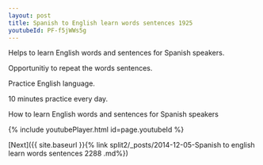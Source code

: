 ```yaml
---
layout: post
title: Spanish to English learn words sentences 1925 
youtubeId: PF-f5jWWs5g
---
```

 
 
Helps to learn English words and sentences for Spanish speakers.

Opportunitiy to repeat the words sentences. 

Practice English language. 
 
10 minutes practice every day. 
 
How to learn English words and sentences for Spanish speakers 
 
{% include youtubePlayer.html id=page.youtubeId %}
 
 
[Next]({{ site.baseurl }}{% link  split2/_posts/2014-12-05-Spanish to english learn words sentences 2288 .md%})
 
